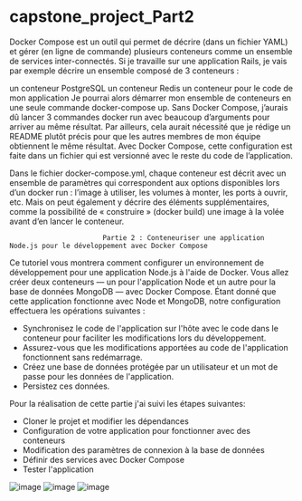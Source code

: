 # capstone_project_Part2
Docker Compose est un outil qui permet de décrire (dans un fichier YAML) et gérer (en ligne de commande) plusieurs conteneurs comme un ensemble de services inter-connectés. Si je travaille sur une application Rails, je vais par exemple décrire un ensemble composé de 3 conteneurs :

un conteneur PostgreSQL
un conteneur Redis
un conteneur pour le code de mon application
Je pourrai alors démarrer mon ensemble de conteneurs en une seule commande docker-compose up. Sans Docker Compose, j’aurais dû lancer 3 commandes docker run avec beaucoup d’arguments pour arriver au même résultat. Par ailleurs, cela aurait nécessité que je rédige un README plutôt précis pour que les autres membres de mon équipe obtiennent le même résultat. Avec Docker Compose, cette configuration est faite dans un fichier qui est versionné avec le reste du code de l’application.

Dans le fichier docker-compose.yml, chaque conteneur est décrit avec un ensemble de paramètres qui correspondent aux options disponibles lors d’un docker run : l’image à utiliser, les volumes à monter, les ports à ouvrir, etc. Mais on peut également y décrire des éléments supplémentaires, comme la possibilité de « construire » (docker build) une image à la volée avant d’en lancer le conteneur.

                           Partie 2 : Conteneuriser une application Node.js pour le développement avec Docker Compose

Ce tutoriel vous montrera comment configurer un environnement de développement pour une application Node.js à l'aide de Docker. Vous allez créer deux conteneurs — un pour l'application Node et un autre pour la base de données MongoDB — avec Docker Compose. Étant donné que cette application fonctionne avec Node et MongoDB, notre configuration effectuera les opérations suivantes :

  - Synchronisez le code de l'application sur l'hôte avec le code dans le conteneur pour faciliter les modifications lors du développement.
  - Assurez-vous que les modifications apportées au code de l'application fonctionnent sans redémarrage.
  - Créez une base de données protégée par un utilisateur et un mot de passe pour les données de l'application.
  - Persistez ces données.
  
 Pour la réalisation de cette partie j'ai suivi les étapes suivantes: 
 
  * Cloner le projet et modifier les dépendances
  * Configuration de votre application pour fonctionner avec des conteneurs
  * Modification des paramètres de connexion à la base de données
  * Définir des services avec Docker Compose
  * Tester l'application
  
  
![image](https://user-images.githubusercontent.com/80095967/150679645-4bae5835-17c6-4b80-9c6e-597e72769552.png)
![image](https://user-images.githubusercontent.com/80095967/150679670-e562f186-973b-4fdf-8354-b279f1ba0341.png)
![image](https://user-images.githubusercontent.com/80095967/150679682-130dfad0-8ae8-423a-b97d-885606df3db0.png)
